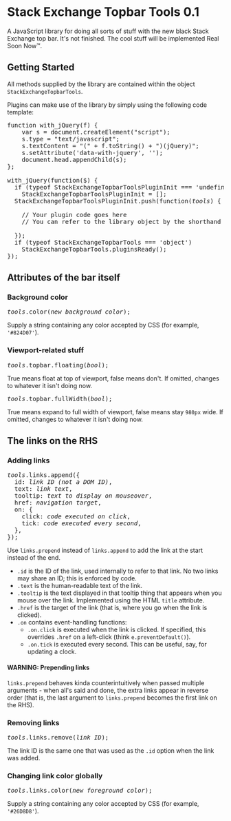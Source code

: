 # Stack Exchange Topbar Tools 0.1

A JavaScript library for doing all sorts of stuff with the new black Stack Exchange top bar. It's not finished. The cool stuff will be implemented Real Soon Now™.

## Getting Started

All methods supplied by the library are contained within the object `StackExchangeTopbarTools`.

Plugins can make use of the library by simply using the following code template:

<pre>
function with_jQuery(f) {
    var s = document.createElement("script");
    s.type = "text/javascript";
    s.textContent = "(" + f.toString() + ")(jQuery)";
    s.setAttribute('data-with-jquery', '');
    document.head.appendChild(s);
};

with_jQuery(function($) {
  if (typeof StackExchangeTopbarToolsPluginInit === 'undefined')
    StackExchangeTopbarToolsPluginInit = [];
  StackExchangeTopbarToolsPluginInit.push(function(<i>tools</i>) {
    
    // Your plugin code goes here
    // You can refer to the library object by the shorthand <i>tools</i>
    
  });
  if (typeof StackExchangeTopbarTools === 'object')
    StackExchangeTopbarTools.pluginsReady();
});
</pre>

## Attributes of the bar itself

### Background color

<pre>
<i>tools</i>.color(<i>new background color</i>);
</pre>

Supply a string containing any color accepted by CSS (for example, `'#824D07'`).

### Viewport-related stuff

<pre>
<i>tools</i>.topbar.floating(<i>bool</i>);
</pre>

True means float at top of viewport, false means don't. If omitted, changes to whatever it isn't doing now.

<pre>
<i>tools</i>.topbar.fullWidth(<i>bool</i>);
</pre>

True means expand to full width of viewport, false means stay `980px` wide. If omitted, changes to whatever it isn't doing now.

## The links on the RHS

### Adding links

<pre>
<i>tools</i>.links.append({
  id: <i>link ID (not a DOM ID)</i>,
  text: <i>link text</i>,
  tooltip: <i>text to display on mouseover</i>,
  href: <i>navigation target</i>,
  on: {
    click: <i>code executed on click</i>,
    tick: <i>code executed every second</i>,
  },
});
</pre>

Use `links.prepend` instead of `links.append` to add the link at the start instead of the end.

* `.id` is the ID of the link, used internally to refer to that link. No two links may share an ID; this is enforced by code.
* `.text` is the human-readable text of the link.
* `.tooltip` is the text displayed in that tooltip thing that appears when you mouse over the link. Implemented using the HTML `title` attribute.
* `.href` is the target of the link (that is, where you go when the link is clicked).
* `.on` contains event-handling functions:
    * `.on.click` is executed when the link is clicked. If specified, this overrides `.href` on a left-click (think `e.preventDefault()`).
    * `.on.tick` is executed every second. This can be useful, say, for updating a clock.

#### WARNING: Prepending links

`links.prepend` behaves kinda counterintuitively when passed multiple arguments - when all's said and done, the extra links appear in reverse order (that is, the last argument to `links.prepend` becomes the first link on the RHS).

### Removing links

<pre>
<i>tools</i>.links.remove(<i>link ID</i>);
</pre>

The link ID is the same one that was used as the `.id` option when the link was added.

### Changing link color globally

<pre>
<i>tools</i>.links.color(<i>new foreground color</i>);
</pre>

Supply a string containing any color accepted by CSS (for example, `'#26D8D8'`).
